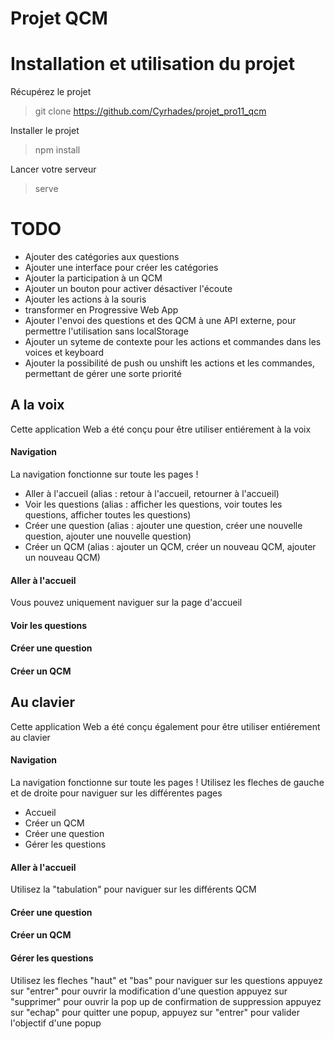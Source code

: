 # Projet QCM

# Installation et utilisation du projet
Récupérez le projet
> git clone https://github.com/Cyrhades/projet_pro11_qcm

Installer le projet
> npm install

Lancer votre serveur
> serve

# TODO
* Ajouter des catégories aux questions
* Ajouter une interface pour créer les catégories
* Ajouter la participation à un QCM
* Ajouter un bouton pour activer désactiver l'écoute
* Ajouter les actions à la souris
* transformer en Progressive Web App
* Ajouter l'envoi des questions et des QCM à une API externe, pour permettre l'utilisation sans localStorage
* Ajouter un syteme de contexte pour les actions et commandes dans les voices et keyboard
* Ajouter la possibilité de push ou unshift les actions et les commandes, permettant de gérer une sorte priorité

## A la voix
Cette application Web a été conçu pour être utiliser entiérement à la voix

#### Navigation 
La navigation fonctionne sur toute les pages !
* Aller à l'accueil (alias : retour à l'accueil, retourner à l'accueil)
* Voir les questions (alias : afficher les questions, voir toutes les questions, afficher toutes les questions)
* Créer une question  (alias : ajouter une question, créer une nouvelle question, ajouter une nouvelle question)
* Créer un QCM (alias : ajouter un QCM, créer un nouveau QCM, ajouter un nouveau QCM)

#### Aller à l'accueil
Vous pouvez uniquement naviguer sur la page d'accueil

#### Voir les questions 


#### Créer une question


#### Créer un QCM


## Au clavier
Cette application Web a été conçu également pour être utiliser entiérement au clavier

#### Navigation 
La navigation fonctionne sur toute les pages !
Utilisez les fleches de gauche et de droite pour naviguer sur les différentes pages
* Accueil
* Créer un QCM
* Créer une question
* Gérer les questions 


#### Aller à l'accueil
Utilisez la "tabulation" pour naviguer sur les différents QCM

#### Créer une question

#### Créer un QCM

#### Gérer les questions 
Utilisez les fleches "haut" et "bas" pour naviguer sur les questions
appuyez sur "entrer" pour ouvrir la modification d'une question
appuyez sur "supprimer" pour ouvrir la pop up de confirmation de suppression
appuyez sur "echap" pour quitter une popup, appuyez sur "entrer" pour valider l'objectif d'une popup